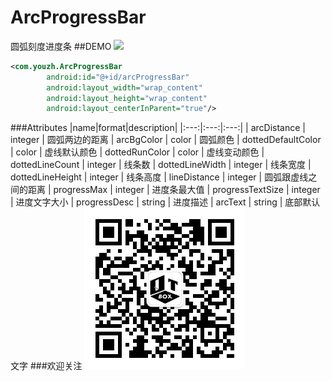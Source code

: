 # ArcProgressBar
圆弧刻度进度条
##DEMO
![](https://raw.githubusercontent.com/youmu178/ArcProgressBar/master/arcprogressbar.gif)
```xml
<com.youzh.ArcProgressBar
        android:id="@+id/arcProgressBar"
        android:layout_width="wrap_content"
        android:layout_height="wrap_content"
        android:layout_centerInParent="true"/>
```
###Attributes
|name|format|description|
|:---:|:---:|:---:|
| arcDistance | integer | 圆弧两边的距离
| arcBgColor | color | 圆弧颜色
| dottedDefaultColor | color | 虚线默认颜色
| dottedRunColor | color | 虚线变动颜色
| dottedLineCount | integer | 线条数
| dottedLineWidth | integer | 线条宽度
| dottedLineHeight | integer | 线条高度
| lineDistance | integer | 圆弧跟虚线之间的距离
| progressMax | integer | 进度条最大值
| progressTextSize | integer | 进度文字大小
| progressDesc | string | 进度描述
| arcText | string | 底部默认文字
###欢迎关注
![](https://raw.githubusercontent.com/youmu178/Pic/master/itbox_qr.jpg)
